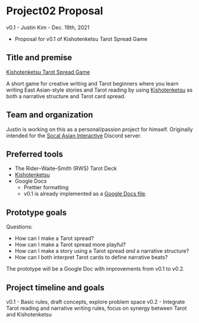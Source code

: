 # Project02 Proposal 

v0.1 - Justin Kim - Dec. 19th, 2021

- Proposal for v0.1 of Kishotenketsu Tarot Spread Game

## Title and premise

[Kishotenketsu Tarot Spread Game](https://docs.google.com/document/d/1bgnpU05j40BGx25Rpb4umxYWp0rPAaY6-49w2q-8cTs/edit?usp=sharing)

A short game for creative writing and Tarot beginners where you learn writing East Asian-style stories and Tarot reading by using [Kishotenketsu](https://www.gamedeveloper.com/design/the-structure-of-fun-learning-from-i-super-mario-3d-land-i-s-director#:~:text=First%2C%20you%20have,have%20your%20conclusion.) as both a narrative structure and Tarot card spread. 
 
## Team and organization

Justin is working on this as a personal/passion project for himself. Originally intended for the [Socal Asian Interactive](https://www.facebook.com/groups/socalasianinteractive/) Discord server.

## Preferred tools

- The Rider–Waite–Smith (RWS) Tarot Deck
- [Kishotenketsu](https://en.wikipedia.org/wiki/Kish%C5%8Dtenketsu)
- Google Docs
  - Prettier formatting
  - v0.1 is already implemented as a [Google Docs file](https://docs.google.com/document/d/1bgnpU05j40BGx25Rpb4umxYWp0rPAaY6-49w2q-8cTs/edit?usp=sharing).

## Prototype goals

Questions:
- How can I make a Tarot spread?
- How can I make a Tarot spread more playful?
- How can I make a story using a Tarot spread *and* a narrative structure?
- How can I both interpret Tarot cards to define narrative beats?

The prototype will be a Google Doc with improvements from v0.1 to v0.2. 

## Project timeline and goals

v0.1 - Basic rules, draft concepts, explore problem space
v0.2 - Integrate Tarot reading and narrative writing rules, focus on synergy between Tarot and Kishotenketsu
